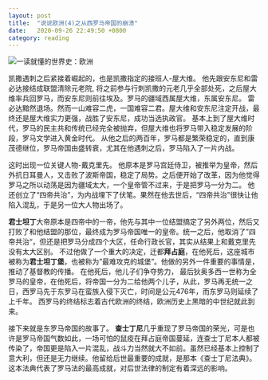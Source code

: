 ```yaml
---
layout: post
title:  "说说欧洲(4)之从西罗马帝国的崩溃"
date:   2020-09-26 22:49:50 +0800
category: reading
---
```


![一读就懂的世界史：欧洲](https://img1.doubanio.com/view/subject/l/public/s32306169.jpg)

凯撒遇刺之后紧接着崛起的，也是凯撒指定的接班人-屋大维。 他先跟安东尼和雷必达接结成联盟清除元老院, 将之前参与行刺凯撒的元老几乎全部处死，之后屋大维率兵回罗马，而安东尼则前往埃及。罗马的疆域西属屋大维，东属安东尼。 雷必达黯然退场。然而一山难容二虎，一国难容二君。屋大维和安东尼注定开战，最终还是屋大维实力更强，战胜了安东尼，成功当选执政官。 基本上到了屋大维时代，罗马的民主共和传统已经完全被抛弃，但屋大维也将罗马带入稳定发展的阶段，罗马文学进入黄金时代。 从他之后的两百年，罗马都是繁荣稳定的，直到康茂德继位，罗马帝国由盛转衰，尤其在他遇刺之后，罗马陷入了一片内战。 

这时出现一位关键人物-戴克里先。 他原本是罗马宫廷侍卫，被推举为皇帝，然后外抗日耳曼人，又击败了波斯帝国，稳定了局势。之后便开始了改革，因为他觉得罗马之所以动荡是因为疆域太大，一个皇帝管不过来，于是把罗马一分为二。 他还创立了“四帝共治”，为内战埋下了伏笔。果然在他去世后，“四帝共治”很快让他陷入混乱，于是另一位大人物出场了。 

**君士坦丁**大帝原本是四帝中的一帝，他先与其中一位结盟搞定了另外两位，然后又打败了和他结盟的那位，最终成为罗马帝国唯一的皇帝。统一之后，他取消了”四帝共治“，但还是把罗马分成四个大区，任命行政长官，其实从结果上和戴克里先没有太大区别。 不过他做了一个重大的决定，迁都**拜占庭**，在他死后，这座城市被称为**君士坦丁堡**，也被称为”最难攻克的城堡”。他做的另外一件重要的事情是，推动了基督教的传播。 在他死后，他儿子们争夺势力， 最后狄奥多西一世称为全罗马的皇帝，在他死后，将帝国一分为二给他两个儿子，从此，罗马再无统一之日，西罗马先于东罗马在蛮族入侵下灭亡，时间是公元476年，而东罗马则延续了上千年。 西罗马的终结标志着古代欧洲的终结，欧洲历史上黑暗的中世纪就此到来。 

接下来就是东罗马帝国的故事了。 **查士丁尼**几乎重现了罗马帝国的荣光，可是也许是罗马帝国气数如此，一场可怕的鼠疫在拜占庭帝国蔓延，连查士丁尼本人都被传染了，帝国更是陷入一片混乱，战斗力当然就大不如前。虽然已经基本上控制了意大利，但还是无力继续。他留给后世最重要的成就，是那本《查士丁尼法典》。 这本法典代表了罗马法的最高成就，对后世法律的制定有着深远的影响。 


